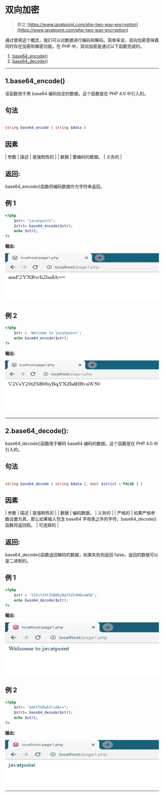 # 双向加密

> 原文:[https://www.javatpoint.com/php-two-way-encryption](https://www.javatpoint.com/php-two-way-encryption)

通过使用这个概念，我们可以对数据进行编码和解码。简单来说，双向加密意味着同时存在加密和解密功能。在 PHP 中，双向加密是通过以下函数完成的。

1.  [base64_encode()](#base64_encode)
2.  [base64_decode()](#base64_decode)

* * *

## 1.base64_encode()

该函数用于用 base64 编码给定的数据。这个函数是在 PHP 4.0 中引入的。

## 句法

```php

string base64_encode ( string $data )

```

## 因素

| 参数 | 描述 | 是强制性的 |
| 数据 | 要编码的数据。 | 义务的 |

## 返回:

base64_encode()函数将编码数据作为字符串返回。

## 例 1

```php
<?php
	$str= "javatpoint";
	$str1= base64_encode($str);
	echo $str1;
?>

```

**输出:**

![Two-way Encryption](img/67327e97e18dd56302d2c029adbaa817.png)

## 例 2

```php
<?php
	$str = 'Welcome to javatpoint';
	echo base64_encode($str);
?>

```

**输出:**

![Two-way Encryption](img/94643122ce0554938cfbc406d179d219.png)

* * *

## 2.base64_decode():

base64_decode()函数用于解码 base64 编码的数据。这个函数是在 PHP 4.0 中引入的。

## 句法

```php

string base64_decode ( string $data [, bool $strict = FALSE ] )

```

## 因素

| 参数 | 描述 | 是强制性的 |
| 数据 | 编码数据。 | 义务的 |
| 严格的 | 如果严格参数设置为真，那么如果输入包含 base64 字母表之外的字符，base64_decode()函数将返回假。 | 可选择的 |

## 返回:

base64_decode()函数返回解码的数据，如果失败则返回 false。返回的数据可以是二进制的。

## 例 1

```php
<?php
	$str = 'V2VsY29tZSB0byBqYXZhdHBvaW50';
	echo base64_decode($str);
?>

```

**输出:**

![Two-way Encryption](img/5c33837f052f1bbbd19dd9433d268ecb.png)

## 例 2

```php
<?php
	$str= "amF2YXRwb2ludA==";
	$str1= base64_decode($str);
	echo $str1;
?>

```

**输出:**

![Two-way Encryption](img/6cb4da8eee8b39de7e6e63b384297b7c.png)

* * *